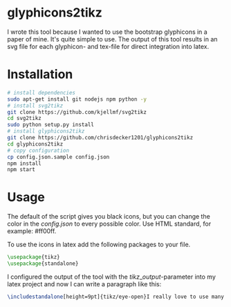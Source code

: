 # glyphicons2tikz
I wrote this tool because I wanted to use the bootstrap glyphicons in a paper of mine. It's quite simple to use. The output of this tool results in an svg file for each glyphicon- and tex-file for direct integration into latex.

# Installation
```bash
# install dependencies
sudo apt-get install git nodejs npm python -y
# install svg2tikz
git clone https://github.com/kjellmf/svg2tikz
cd svg2tikz
sudo python setup.py install
# install glyphicons2tikz
git clone https://github.com/chrisdecker1201/glyphicons2tikz
cd glyphicons2tikz
# copy configuration
cp config.json.sample config.json
npm install
npm start
```

# Usage
The default of the script gives you black icons, but you can change the color in the _config.json_ to every possible color. Use HTML standard, for example: #ff00ff.

To use the icons in latex add the following packages to your file.

```latex
\usepackage{tikz}
\usepackage{standalone}
```

I configured the output of the tool with the _tikz_\__output_-parameter into my latex project and now I can write a paragraph like this:
```latex
\includestandalone[height=9pt]{tikz/eye-open}I really love to use many icons in my text \includestandalone[height=9pt]{tikz/king}
```
